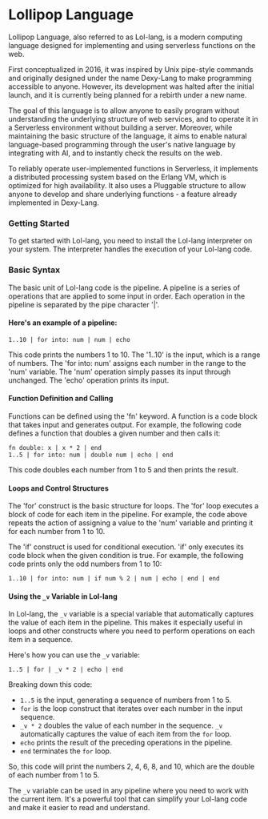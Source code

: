 # Lollipop Language

Lollipop Language, also referred to as Lol-lang, is a modern computing language designed for implementing and using serverless functions on the web.

First conceptualized in 2016, it was inspired by Unix pipe-style commands and originally designed under the name Dexy-Lang to make programming accessible to anyone. However, its development was halted after the initial launch, and it is currently being planned for a rebirth under a new name.

The goal of this language is to allow anyone to easily program without understanding the underlying structure of web services, and to operate it in a Serverless environment without building a server. Moreover, while maintaining the basic structure of the language, it aims to enable natural language-based programming through the user's native language by integrating with AI, and to instantly check the results on the web.

To reliably operate user-implemented functions in Serverless, it implements a distributed processing system based on the Erlang VM, which is optimized for high availability. It also uses a Pluggable structure to allow anyone to develop and share underlying functions - a feature already implemented in Dexy-Lang.

### Getting Started

To get started with Lol-lang, you need to install the Lol-lang interpreter on your system. The interpreter handles the execution of your Lol-lang code.

### Basic Syntax

The basic unit of Lol-lang code is the pipeline. A pipeline is a series of operations that are applied to some input in order. Each operation in the pipeline is separated by the pipe character '|'.

#### Here's an example of a pipeline:

```lol
1..10 | for into: num | num | echo
```

This code prints the numbers 1 to 10. The '1..10' is the input, which is a range of numbers. The 'for into: num' assigns each number in the range to the 'num' variable. The 'num' operation simply passes its input through unchanged. The 'echo' operation prints its input.

#### Function Definition and Calling

Functions can be defined using the 'fn' keyword. A function is a code block that takes input and generates output. For example, the following code defines a function that doubles a given number and then calls it:

```lol
fn double: x | x * 2 | end
1..5 | for into: num | double num | echo | end
```

This code doubles each number from 1 to 5 and then prints the result.

#### Loops and Control Structures

The 'for' construct is the basic structure for loops. The 'for' loop executes a block of code for each item in the pipeline. For example, the code above repeats the action of assigning a value to the 'num' variable and printing it for each number from 1 to 10.

The 'if' construct is used for conditional execution. 'if' only executes its code block when the given condition is true. For example, the following code prints only the odd numbers from 1 to 10:

```lol
1..10 | for into: num | if num % 2 | num | echo | end | end
```

#### Using the `_v` Variable in Lol-lang

In Lol-lang, the `_v` variable is a special variable that automatically captures the value of each item in the pipeline. This makes it especially useful in loops and other constructs where you need to perform operations on each item in a sequence.

Here's how you can use the `_v` variable:

```
1..5 | for | _v * 2 | echo | end
```

Breaking down this code:

- `1..5` is the input, generating a sequence of numbers from 1 to 5.
- `for` is the loop construct that iterates over each number in the input sequence.
- `_v * 2` doubles the value of each number in the sequence. `_v` automatically captures the value of each item from the `for` loop.
- `echo` prints the result of the preceding operations in the pipeline.
- `end` terminates the `for` loop.

So, this code will print the numbers 2, 4, 6, 8, and 10, which are the double of each number from 1 to 5.

The `_v` variable can be used in any pipeline where you need to work with the current item. It's a powerful tool that can simplify your Lol-lang code and make it easier to read and understand.
